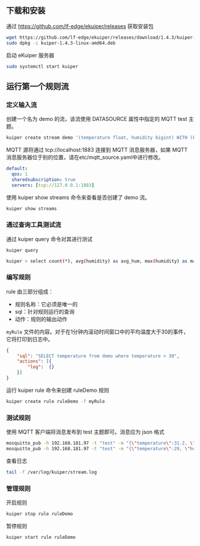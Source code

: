 ## 下载和安装

通过 https://github.com/lf-edge/ekuiper/releases 获取安装包

```bash
wget https://github.com/lf-edge/ekuiper/releases/download/1.4.3/kuiper-1.4.3-linux-amd64.deb
sudo dpkg -i kuiper-1.4.3-linux-amd64.deb
```

启动 eKuiper 服务器

```bash
sudo systemctl start kuiper
```

## 运行第一个规则流

### 定义输入流

创建一个名为 demo 的流，该流使用 DATASOURCE 属性中指定的 MQTT test 主题。

```bash
kuiper create stream demo '(temperature float, humidity bigint) WITH (FORMAT="JSON", DATASOURCE="test")'
```

MQTT 源将通过 tcp://localhost:1883 连接到 MQTT 消息服务器，如果 MQTT 消息服务器位于别的位置，请在etc/mqtt_source.yaml中进行修改。

```yaml
default:
  qos: 1
  sharedsubscription: true
  servers: [tcp://127.0.0.1:1883]
```

使用 kuiper show streams 命令来查看是否创建了 demo 流。

```bash
kuiper show streams
```

### 通过查询工具测试流

通过 kuiper query 命令对其进行测试

```bash
kuiper query

kuiper > select count(*), avg(humidity) as avg_hum, max(humidity) as max_hum from demo where temperature > 30 group by TUMBLINGWINDOW(ss, 5);
```

### 编写规则

rule 由三部分组成：
* 规则名称：它必须是唯一的
* sql：针对规则运行的查询
* 动作：规则的输出动作

`myRule` 文件的内容。对于在1分钟内滚动时间窗口中的平均温度大于30的事件，它将打印到日志中。

```json
{
    "sql": "SELECT temperature from demo where temperature > 30",
    "actions": [{
        "log":  {}
    }]
}
```

运行 kuiper rule 命令来创建 ruleDemo 规则

```bash
kuiper create rule ruleDemo -f myRule
```

### 测试规则

使用 MQTT 客户端将消息发布到 test 主题即可。消息应为 json 格式

```bash
mosquitto_pub -h 192.168.181.97 -t "test" -m "{\"temperature\":31.2, \"humidity\": 77}"
mosquitto_pub -h 192.168.181.97 -t "test" -m "{\"temperature\":29, \"humidity\": 80}"
```

查看日志

```bash
tail -f /var/log/kuiper/stream.log
```

### 管理规则

开启规则

```bash
kuiper stop rule ruleDemo
```

暂停规则

```bash
kuiper start rule ruleDemo
```
